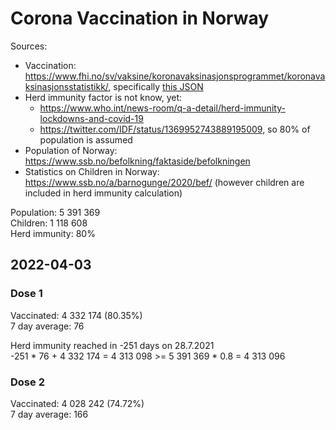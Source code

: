 # Corona Vaccination in Norway

Sources:

- Vaccination: <https://www.fhi.no/sv/vaksine/koronavaksinasjonsprogrammet/koronavaksinasjonsstatistikk/>, specifically [this JSON](https://www.fhi.no/api/chartdata/api/99119)
- Herd immunity factor is not know, yet:
  - <https://www.who.int/news-room/q-a-detail/herd-immunity-lockdowns-and-covid-19>
  - <https://twitter.com/IDF/status/1369952743889195009>, so 80% of population is assumed
- Population of Norway: <https://www.ssb.no/befolkning/faktaside/befolkningen>
- Statistics on Children in Norway: https://www.ssb.no/a/barnogunge/2020/bef/ (however children are included in herd immunity calculation)

Population: 5 391 369  
Children: 1 118 608  
Herd immunity: 80%  

## 2022-04-03

### Dose 1

Vaccinated: 4 332 174 (80.35%)  
7 day average: 76

Herd immunity reached in -251 days on 28.7.2021  
-251 * 76 + 4 332 174 = 4 313 098 >= 5 391 369 * 0.8 = 4 313 096

### Dose 2

Vaccinated: 4 028 242 (74.72%)  
7 day average: 166

